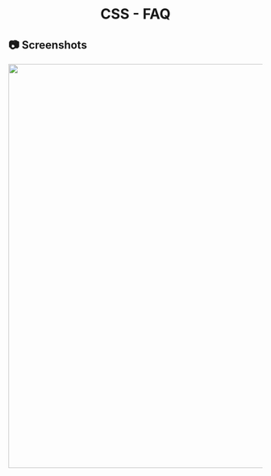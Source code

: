 <h1 align="center">
   CSS - FAQ
</h1>

<h2>
📷 Screenshots
</h2>

<p align="center">
  <img src="https://github.com/ozkannbuyuk/css-exercises/assets/111967202/f4c8f4e8-f594-45ca-90b9-72cec0d2c5bf" width="800" />
</p>
